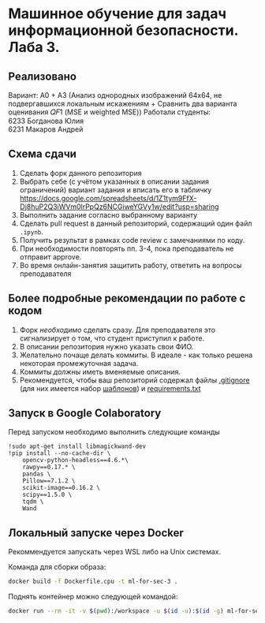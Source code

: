 # Машинное обучение для задач информационной безопасности. Лаба 3. 

## Реализовано
Вариант: А0 + А3 (Анализ однородных изображений 64х64, не подвергавшихся локальным искажениям + Сравнить два варианта оценивания 𝑄𝐹1 (MSE и weighted MSE))
Работали студенты:  
6233 Богданова Юлия  
6231 Макаров Андрей  

## Схема сдачи

1. Сделать форк данного репозитория
2. Выбрать себе (с учётом указанных в описании задания ограничений) вариант задания и вписать его в табличку https://docs.google.com/spreadsheets/d/1Z1tym9FfX-Dj8huP2Q3iWVm0lrPpQz6NCGiweYGVy1w/edit?usp=sharing
3. Выполнить задание согласно выбранному варианту
4. Сделать pull request в данный репозиторий, содержащий один файл `.ipynb`.
5. Получить результат в рамках code review с замечаниями по коду.
6. При необходимости повторять пп. 3-4, пока преподаватель не отправит approve.
7. Во время онлайн-занятия защитить работу, ответить на вопросы преподавателя

## Более подробные рекомендации по работе с кодом

1. Форк *необходимо* сделать сразу. Для преподавателя это сигнализирует о том, что студент приступил к работе.
2. В описании репозитория нужно указать свои ФИО.
3. Желательно почаще делать коммиты. В идеале - как только решена некоторая промежуточная задача.
4. Коммиты *должны* иметь вменяемые описания.
5. Рекомендуется, чтобы ваш репозиторий содержал файлы [.gitignore](https://docs.github.com/en/get-started/getting-started-with-git/ignoring-files) (для них имеется набор [шаблонов](https://github.com/github/gitignore)) и [requirements.txt](https://www.jetbrains.com/help/pycharm/managing-dependencies.html#create-requirements)

## Запуск в Google Colaboratory

Перед запуском необходимо выполнить следующие команды 
```
!sudo apt-get install libmagickwand-dev
!pip install --no-cache-dir \
    opencv-python-headless==4.6.*\
    rawpy==0.17.* \
    pandas \
    Pillow==7.1.2 \
    scikit-image==0.16.2 \
    scipy==1.5.0 \
    tqdm \
    Wand
```

## Локальный запуске через Docker

Рекоммендуется запускать через WSL либо на Unix системах.

Команда для сборки образа:
```bash
docker build -f Dockerfile.cpu -t ml-for-sec-3 .
```

Поднять контейнер можно следующей командой:
```bash
docker run --rm -it -v $(pwd):/workspace -u $(id -u):$(id -g) ml-for-sec-3
```
